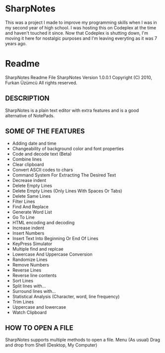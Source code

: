 # SharpNotes

This was a project I made to improve my programming skills when I was in my second year of high school. I was hosting this on Codeplex at the time and haven't touched it since. Now that Codeplex is shutting down, I'm moving it here for nostalgic purposes and I'm leaving everyting as it was 7 years ago.

# Readme

SharpNotes Readme File
SharpNotes Version 1.0.0.1
Copyright (C) 2010, Furkan Üzümcü
All rights reserved.


## DESCRIPTION

SharpNotes is a plain text editor with extra features and is a good alternative of NotePads.


## SOME OF THE FEATURES

- Adding date and time
- Changeability of background color and font properties
- Code and decode text (Beta)
- Combine lines
- Clear clipboard
- Convert ASCII codes to chars
- Command System For Extracting The Desired Text
- Decrease indent
- Delete Empty Lines
- Delete Empty Lines (Only Lines With Spaces Or Tabs)
- Delete Same Lines
- Filter Lines
- Find And Replace
- Generate Word List
- Go To Line
- HTML encoding and decoding
- Increase indent
- Insert Numbers
- Insert Text Into Beginning Or End Of Lines
- KeyPress Simulator
- Multiple find and replcae
- Lowercase And Uppercase Conversion
- Randomize Lines
- Remove Numbers
- Reverse Lines
- Reverse line contents
- Sort Lines
- Split lines with...
- Surround lines with...
- Statistical Analysis (Character, word, line frequency)
- Trim Lines
- Uppercase and lowercase
- Watch Clipboard


## HOW TO OPEN A FILE

SharpNotes supports multiple methods to open a file.
Menu (As usual)
Drag and drop from Shell (Desktop, My Computer)
